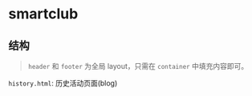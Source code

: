 smartclub
=========

结构
-----

> `header` 和 `footer` 为全局 layout，只需在 `container` 中填充内容即可。

`history.html`: 历史活动页面(blog)

